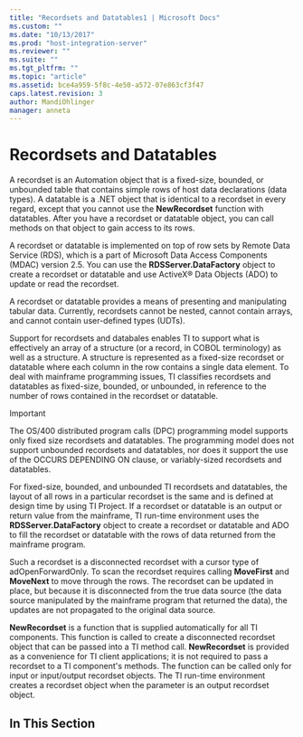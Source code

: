 ```yaml
---
title: "Recordsets and Datatables1 | Microsoft Docs"
ms.custom: ""
ms.date: "10/13/2017"
ms.prod: "host-integration-server"
ms.reviewer: ""
ms.suite: ""
ms.tgt_pltfrm: ""
ms.topic: "article"
ms.assetid: bce4a959-5f8c-4e50-a572-07e863cf3f47
caps.latest.revision: 3
author: MandiOhlinger
manager: anneta
---
```

# Recordsets and Datatables
A recordset is an Automation object that is a fixed-size, bounded, or unbounded table that contains simple rows of host data declarations (data types). A datatable is a .NET object that is identical to a recordset in every regard, except that you cannot use the **NewRecordset** function with datatables. After you have a recordset or datatable object, you can call methods on that object to gain access to its rows.  
  
 A recordset or datatable is implemented on top of row sets by Remote Data Service (RDS), which is a part of Microsoft Data Access Components (MDAC) version 2.5. You can use the **RDSServer.DataFactory** object to create a recordset or datatable and use ActiveX® Data Objects (ADO) to update or read the recordset.  
  
 A recordset or datatable provides a means of presenting and manipulating tabular data. Currently, recordsets cannot be nested, cannot contain arrays, and cannot contain user-defined types (UDTs).  
  
 Support for recordsets and databales enables TI to support what is effectively an array of a structure (or a record, in COBOL terminology) as well as a structure. A structure is represented as a fixed-size recordset or datatable where each column in the row contains a single data element. To deal with mainframe programming issues, TI classifies recordsets and datatables as fixed-size, bounded, or unbounded, in reference to the number of rows contained in the recordset or datatable.  
  
> [!IMPORTANT]
>  The OS/400 distributed program calls (DPC) programming model supports only fixed size recordsets and datatables. The programming model does not support unbounded recordsets and datatables, nor does it support the use of the OCCURS DEPENDING ON clause, or variably-sized recordsets and datatables.  
  
 For fixed-size, bounded, and unbounded TI recordsets and datatables, the layout of all rows in a particular recordset is the same and is defined at design time by using TI Project. If a recordset or datatable is an output or return value from the mainframe, TI run-time environment uses the **RDSServer.DataFactory** object to create a recordset or datatable and ADO to fill the recordset or datatable with the rows of data returned from the mainframe program.  
  
 Such a recordset is a disconnected recordset with a cursor type of adOpenForwardOnly. To scan the recordset requires calling **MoveFirst** and **MoveNext** to move through the rows. The recordset can be updated in place, but because it is disconnected from the true data source (the data source manipulated by the mainframe program that returned the data), the updates are not propagated to the original data source.  
  
 **NewRecordset** is a function that is supplied automatically for all TI components. This function is called to create a disconnected recordset object that can be passed into a TI method call. **NewRecordset** is provided as a convenience for TI client applications; it is not required to pass a recordset to a TI component's methods. The function can be called only for input or input/output recordset objects. The TI run-time environment creates a recordset object when the parameter is an output recordset object.  
  
## In This Section